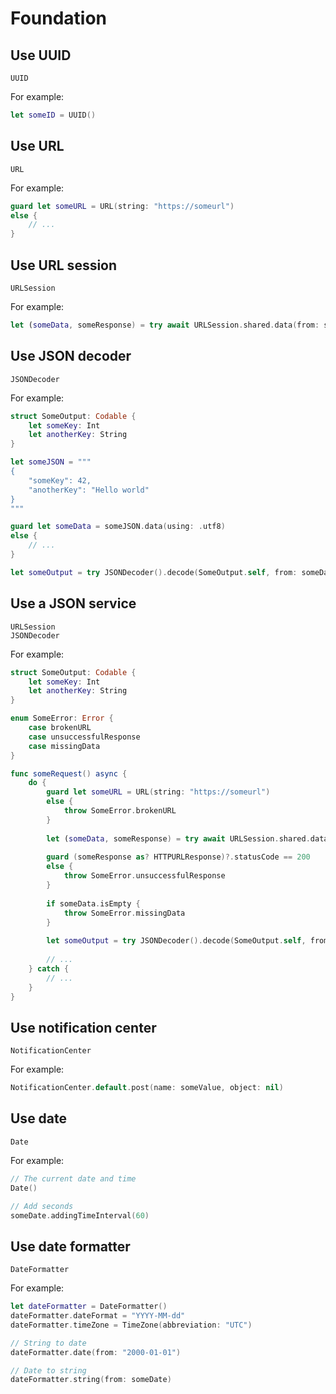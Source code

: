 # Foundation

## Use UUID

```
UUID
```

For example:

```swift
let someID = UUID()
```

## Use URL

```
URL
```

For example:

```swift
guard let someURL = URL(string: "https://someurl")
else {
    // ...
}
```

## Use URL session

```
URLSession
```

For example:

```swift
let (someData, someResponse) = try await URLSession.shared.data(from: someURL)
```

## Use JSON decoder

```
JSONDecoder
```

For example:

```swift
struct SomeOutput: Codable {
    let someKey: Int
    let anotherKey: String
}

let someJSON = """
{
    "someKey": 42,
    "anotherKey": "Hello world"
}
"""

guard let someData = someJSON.data(using: .utf8)
else {
    // ...
}

let someOutput = try JSONDecoder().decode(SomeOutput.self, from: someData)
```

## Use a JSON service

```
URLSession
JSONDecoder
```

For example:

```swift
struct SomeOutput: Codable {
    let someKey: Int
    let anotherKey: String
}

enum SomeError: Error {
    case brokenURL
    case unsuccessfulResponse
    case missingData
}

func someRequest() async {
    do {
        guard let someURL = URL(string: "https://someurl") 
        else {
            throw SomeError.brokenURL
        }
        
        let (someData, someResponse) = try await URLSession.shared.data(from: someURL)
        
        guard (someResponse as? HTTPURLResponse)?.statusCode == 200
        else { 
            throw SomeError.unsuccessfulResponse
        }
        
        if someData.isEmpty {
            throw SomeError.missingData
        }
        
        let someOutput = try JSONDecoder().decode(SomeOutput.self, from: someData)
    
        // ...
    } catch {
        // ...
    }
}
```

## Use notification center

```
NotificationCenter
```

For example:

```swift
NotificationCenter.default.post(name: someValue, object: nil)
```

## Use date

```
Date
```

For example:

```swift
// The current date and time
Date()

// Add seconds
someDate.addingTimeInterval(60)
```

## Use date formatter

```
DateFormatter
```

For example:

```swift
let dateFormatter = DateFormatter()
dateFormatter.dateFormat = "YYYY-MM-dd"
dateFormatter.timeZone = TimeZone(abbreviation: "UTC")

// String to date
dateFormatter.date(from: "2000-01-01")

// Date to string
dateFormatter.string(from: someDate)
```
